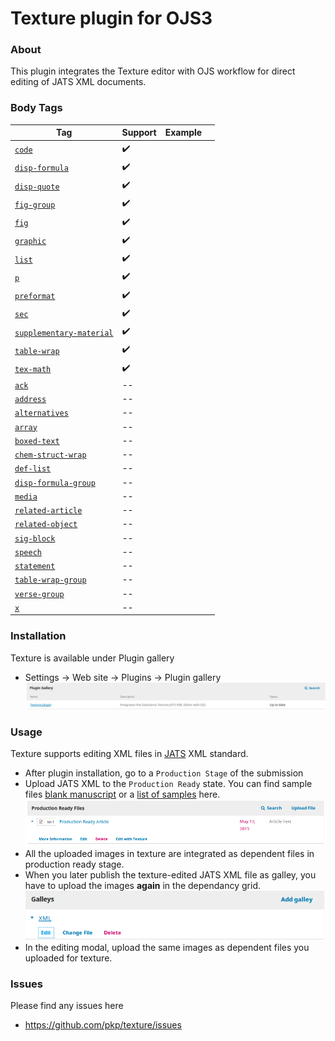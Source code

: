 Texture plugin for OJS3
=======================
### About
This plugin integrates the Texture editor with OJS workflow for direct editing of JATS XML documents.
### Body Tags
Tag| Support| Example| | 
| --- | --- | --- | --- 
[`code`](https://jats.nlm.nih.gov/archiving/tag-library/1.3d1/element/code.html)| :heavy_check_mark:
[`disp-formula`](https://jats.nlm.nih.gov/archiving/tag-library/1.3d1/element/disp-formula.html)| :heavy_check_mark:
[`disp-quote`](https://jats.nlm.nih.gov/archiving/tag-library/1.3d1/element/disp-quote.html)| :heavy_check_mark:
[`fig-group`](https://jats.nlm.nih.gov/archiving/tag-library/1.3d1/element/fig-group.html)| :heavy_check_mark:
[`fig`](https://jats.nlm.nih.gov/archiving/tag-library/1.3d1/element/fig.html)| :heavy_check_mark:
[`graphic`](https://jats.nlm.nih.gov/archiving/tag-library/1.3d1/element/graphic.html)| :heavy_check_mark:
[`list`](https://jats.nlm.nih.gov/archiving/tag-library/1.3d1/element/list.html)| :heavy_check_mark:
[`p`](https://jats.nlm.nih.gov/archiving/tag-library/1.3d1/element/p.html)| :heavy_check_mark:
[`preformat`](https://jats.nlm.nih.gov/archiving/tag-library/1.3d1/element/preformat.html)| :heavy_check_mark:
[`sec`](https://jats.nlm.nih.gov/archiving/tag-library/1.3d1/element/sec.html)| :heavy_check_mark:
[`supplementary-material`](https://jats.nlm.nih.gov/archiving/tag-library/1.3d1/element/supplementary-material.html)| :heavy_check_mark:
[`table-wrap`](https://jats.nlm.nih.gov/archiving/tag-library/1.3d1/element/table-wrap.html)| :heavy_check_mark:
[`tex-math`](https://jats.nlm.nih.gov/archiving/tag-library/1.3d1/element/tex-math.html)| :heavy_check_mark:
[`ack`](https://jats.nlm.nih.gov/archiving/tag-library/1.3d1/element/ack.html)| --
[`address`](https://jats.nlm.nih.gov/archiving/tag-library/1.3d1/element/address.html)| --
[`alternatives`](https://jats.nlm.nih.gov/archiving/tag-library/1.3d1/element/alternatives.html)| --
[`array`](https://jats.nlm.nih.gov/archiving/tag-library/1.3d1/element/array.html)| --
[`boxed-text`](https://jats.nlm.nih.gov/archiving/tag-library/1.3d1/element/boxed-text.html)| --
[`chem-struct-wrap`](https://jats.nlm.nih.gov/archiving/tag-library/1.3d1/element/chem-struct-wrap.html)| --
[`def-list`](https://jats.nlm.nih.gov/archiving/tag-library/1.3d1/element/def-list.html)| --
[`disp-formula-group`](https://jats.nlm.nih.gov/archiving/tag-library/1.3d1/element/disp-formula-group.html)| --
[`media`](https://jats.nlm.nih.gov/archiving/tag-library/1.3d1/element/media.html)| --
[`related-article`](https://jats.nlm.nih.gov/archiving/tag-library/1.3d1/element/related-article.html)| --
[`related-object`](https://jats.nlm.nih.gov/archiving/tag-library/1.3d1/element/related-object.html)| --
[`sig-block`](https://jats.nlm.nih.gov/archiving/tag-library/1.3d1/element/sig-block.html)| --
[`speech`](https://jats.nlm.nih.gov/archiving/tag-library/1.3d1/element/speech.html)| --
[`statement`](https://jats.nlm.nih.gov/archiving/tag-library/1.3d1/element/statement.html)| --
[`table-wrap-group`](https://jats.nlm.nih.gov/archiving/tag-library/1.3d1/element/table-wrap-group.html)| --
[`verse-group`](https://jats.nlm.nih.gov/archiving/tag-library/1.3d1/element/verse-group.html)| --
[`x`](https://jats.nlm.nih.gov/archiving/tag-library/1.3d1/element/x.html)| --
### Installation
Texture is available under Plugin gallery
 
* Settings -> Web site -> Plugins -> Plugin gallery 
![texture_plugin](docs/plugin_gallery.png)
### Usage
Texture supports editing XML files in [JATS](https://jats.nlm.nih.gov/archiving/1.1/) XML standard.
* After plugin installation,  go to a `Production Stage` of the submission
* Upload JATS XML to the  `Production Ready` state. You can find sample files [blank manuscript](https://github.com/substance/texture/tree/master/data/blank) or a [list of samples](https://github.com/substance/texture/tree/master/data/) here.
![production_ready_edit](docs/production_ready_edit.png)
* All the uploaded images in texture are integrated as dependent files in production ready stage.
* When you later publish the texture-edited JATS XML file as galley, you have to upload the images **again** in the dependancy grid.
![gallery_edit](docs/galley_edit.png)
* In the editing modal, upload the same images as dependent files you uploaded for texture.  
### Issues
Please find any issues here 
* https://github.com/pkp/texture/issues
